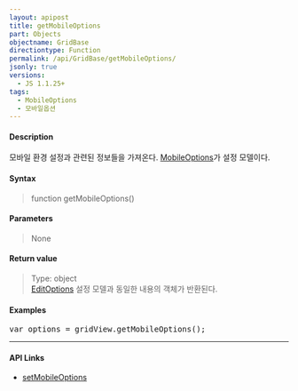 ```yaml
---
layout: apipost
title: getMobileOptions
part: Objects
objectname: GridBase
directiontype: Function
permalink: /api/GridBase/getMobileOptions/
jsonly: true
versions:
  - JS 1.1.25+
tags:
  - MobileOptions
  - 모바일옵션
---
```



#### Description

 모바일 환경 설정과 관련된 정보들을 가져온다. [MobileOptions](/api/types/MobileOptions/)가 설정 모델이다.

#### Syntax

> function getMobileOptions()

#### Parameters

> None

#### Return value

> Type: object  
> [EditOptions](/api/types/MobileOptions/) 설정 모델과 동일한 내용의 객체가 반환된다.

#### Examples 

<pre class="prettyprint">
var options = gridView.getMobileOptions();
</pre>

---

#### API Links

* [setMobileOptions](/api/GridBase/setMobileOptions)
